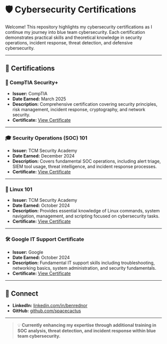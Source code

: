 
# 🛡️ Cybersecurity Certifications

Welcome! This repository highlights my cybersecurity certifications as I continue my journey into blue team cybersecurity. Each certification demonstrates practical skills and theoretical knowledge in security operations, incident response, threat detection, and defensive cybersecurity.

---

## 📜 Certifications

### 🏅 CompTIA Security+
- **Issuer:** CompTIA
- **Date Earned:** March 2025 
- **Description:** Comprehensive certification covering security principles, risk management, incident response, cryptography, and network security.
- **Certificate:** [View Certificate](https://www.credly.com/badges/0ef3815a-873a-4073-97ef-df852f1aef5f/public_url)

---

### 🎓 Security Operations (SOC) 101
- **Issuer:** TCM Security Academy
- **Date Earned:** December 2024
- **Description:** Covers fundamental SOC operations, including alert triage, SIEM tool usage, threat intelligence, and incident response processes.
- **Certificate:** [View Certificate](https://github.com/A-Space-Cactus/cybersecurity-certifications/blob/main/cybersecurity-certifications/certificate-of-completion-for-security-operations-soc-101-2.pdf)

---

### 🐧 Linux 101
- **Issuer:** TCM Security Academy
- **Date Earned:** October 2024  
- **Description:** Provides essential knowledge of Linux commands, system navigation, management, and scripting focused on cybersecurity tasks.
- **Certificate:** [View Certificate](https://github.com/A-Space-Cactus/cybersecurity-certifications/blob/main/cybersecurity-certifications/certificate-of-completion-for-linux-101-1.pdf)

---

### 🛠️ Google IT Support Certificate
- **Issuer:** Google
- **Date Earned:** October 2024
- **Description:** Fundamental IT support skills including troubleshooting, networking basics, system administration, and security fundamentals.
- **Certificate:** [View Certificate](https://www.credly.com/badges/2c118028-fc47-413d-84de-5dda63b1515b/public_url)

---

## 🔗 Connect

- **LinkedIn:** [linkedin.com/in/benrednor](https://www.linkedin.com/in/benrednor/)
- **GitHub:** [github.com/spacecactus](https://github.com/A-Space-Cactus)

---

> 💡 **Currently enhancing my expertise through additional training in SOC analysis, threat detection, and incident response within blue team cybersecurity.**
